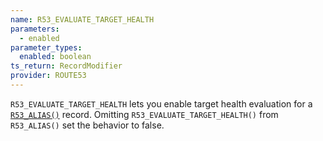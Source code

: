 ```yaml
---
name: R53_EVALUATE_TARGET_HEALTH
parameters:
  - enabled
parameter_types:
  enabled: boolean
ts_return: RecordModifier
provider: ROUTE53
---
```


`R53_EVALUATE_TARGET_HEALTH` lets you enable target health evaluation for a [`R53_ALIAS()`](../domain-modifiers/R53_ALIAS.md) record. Omitting `R53_EVALUATE_TARGET_HEALTH()` from `R53_ALIAS()` set the behavior to false.

